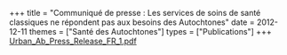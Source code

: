 +++
title = "Communiqué de presse : Les services de soins de santé classiques ne répondent pas aux besoins des Autochtones"
date = 2012-12-11
themes = ["Santé des Autochtones"]
types = ["Publications"]
+++
[Urban\_Ab\_Press\_Release\_FR\_1.pdf](/files/Urban_Ab_Press_Release_FR_1.pdf)
